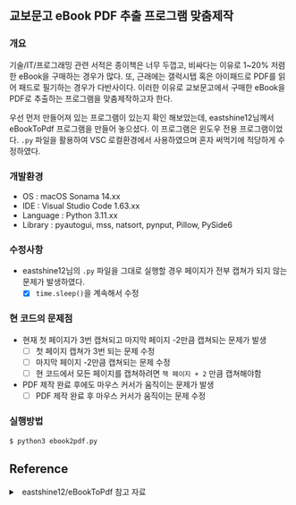 ## 교보문고 eBook PDF 추출 프로그램 맞춤제작
### 개요
기술/IT/프로그래밍 관련 서적은 종이책은 너무 두껍고, 비싸다는 이유로 1~20% 저렴한 eBook을 구매하는 경우가 많다. 또, 근래에는 갤럭시탭 혹은 아이패드로 PDF를 읽어 패드로 필기하는 경우가 다반사이다. 이러한 이유로 교보문고에서 구매한 eBook을 PDF로 추출하는 프로그램을 맞춤제작하고자 한다. 

우선 먼저 만들어져 있는 프로그램이 있는지 확인 해보았는데, eastshine12님께서 eBookToPdf 프로그램을 만들어 놓으셨다. 이 프로그램은 윈도우 전용 프로그램이었다. `.py` 파일을 활용하여 VSC 로컬환경에서 사용하였으며 혼자 써먹기에 적당하게 수정하였다.

### 개발환경
- OS : macOS Sonama 14.xx
- IDE : Visual Studio Code 1.63.xx
- Language : Python 3.11.xx
- Library : pyautogui, mss, natsort, pynput, Pillow, PySide6

### 수정사항
- eastshine12님의 `.py` 파일을 그대로 실행할 경우 페이지가 전부 캡쳐가 되지 않는 문제가 발생하였다.
  - [x] `time.sleep()`을 계속해서 수정

### 현 코드의 문제점
- 현재 첫 페이지가 3번 캡쳐되고 마지막 페이지 -2만큼 캡쳐되는 문제가 발생
  - [ ] 첫 페이지 캡쳐가 3번 되는 문제 수정
  - [ ] 마지막 페이지 -2만큼 캡쳐되는 문제 수정
  - [ ] 현 코드에서 모든 페이지를 캡쳐하려면 `책 페이지 + 2` 만큼 캡쳐해야함
- PDF 제작 완료 후에도 마우스 커서가 움직이는 문제가 발생
  - [ ] PDF 제작 완료 후 마우스 커서가 움직이는 문제 수정

### 실행방법
```bash
$ python3 ebook2pdf.py
```


## Reference
<details>
<summary>&nbsp; eastshine12/eBookToPdf 참고 자료</summary>

### eBookToPdf
E-Book PDF 추출 프로그램<br />
제작 과정 : https://eastshine12.tistory.com/55
<br /><br /><br />


### 프로그램 화면
<img src="gui_image_mac.png" width="500">
<br /><br /><br />

### 실행파일 위치
eBookToPdf/dist/ebook_to_pdf.exe
<br/><br/><br/>

### 사용법
1. '좌표 위치 클릭' 버튼 클릭 후 캡처할 영역의 좌측상단, 우측하단 좌표를 구한다.
2. 총 페이지 수와 생성할 PDF 이름을 작성한다.
3. 다음 페이지를 넘겨보며 화면이 완전히 랜더링되는 시간을 참고하여 캡처 속도를 조절한다.
4. PDF로 만들기 클릭!
5. 캡처 이미지가 많아지면, PDF 변환 시간이 길어질 수 있으므로 잠시 기다린다.
6. 'PDF 변환 완료!'라는 문구가 뜨면 PDF 생성이 완료된 것이다.
7. PDF 파일은 실행 파일과 같은 경로에 생성된다.
<br /><br /><br />

### 사용 시 유의사항
1. 해당 프로그램은 windows 전용 app이다.
2. 이미지 좌표 영역이 뷰어 영역을 벗어나면 안된다.
3. 반드시 키보드 오른쪽 방향키를 통해 다음 페이지 전환이 되어야 한다.
4. 페이지 수가 많을 경우 PDF 용량이 꽤 되므로 HDD 용량이 여유가 있어야 한다.
5. PDF 재생성 오류 시 프로그램을 재실행한다.

</details>